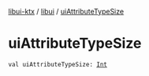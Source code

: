 [libui-ktx](../index.md) / [libui](index.md) / [uiAttributeTypeSize](./ui-attribute-type-size.md)

# uiAttributeTypeSize

`val uiAttributeTypeSize: `[`Int`](https://kotlinlang.org/api/latest/jvm/stdlib/kotlin/-int/index.html)